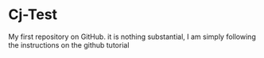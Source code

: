 # Cj-Test
My first repository on GitHub.
it is nothing substantial, I am simply following the instructions on the github tutorial
